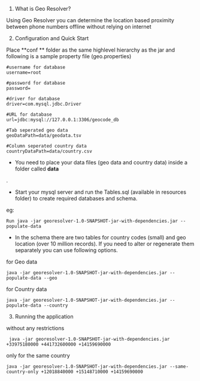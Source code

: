

1) What is Geo Resolver?

 Using Geo Resolver you can determine the location based proximity between phone numbers  offline without relying on internet
 
2) Configuration and Quick Start

Place **conf ** folder as the same highlevel hierarchy as the jar and following is a sample property file (geo.properties)

    #username for database
    username=root
    
    #password for database
    password=
    
    #driver for database
    driver=com.mysql.jdbc.Driver

	#URL for database
    url=jdbc:mysql://127.0.0.1:3306/geocode_db
    
    #Tab seperated geo data
    geoDataPath=data/geodata.tsv

	#Column seperated country data
    countryDataPath=data/country.csv

 - You need to place your data files (geo data and country data) inside
   a folder called **data**

.

 - Start your mysql server and run the Tables.sql (available in
   resources folder) to create required databases and schema.

eg:

    Run java -jar georesolver-1.0-SNAPSHOT-jar-with-dependencies.jar --populate-data

 

 - In the schema there are two tables for country codes (small) and geo
   location (over 10 million records). If you need to alter or
   regenerate them separately you can use following options.

for Geo data

    java -jar georesolver-1.0-SNAPSHOT-jar-with-dependencies.jar --populate-data --geo

for Country data

    java -jar georesolver-1.0-SNAPSHOT-jar-with-dependencies.jar --populate-data --country

3) Running the application

without any restrictions
   

     java -jar georesolver-1.0-SNAPSHOT-jar-with-dependencies.jar +33975180000 +441732600000 +14159690000

only for the same country

    java -jar georesolver-1.0-SNAPSHOT-jar-with-dependencies.jar --same-country-only +12018840000 +15148710000 +14159690000


